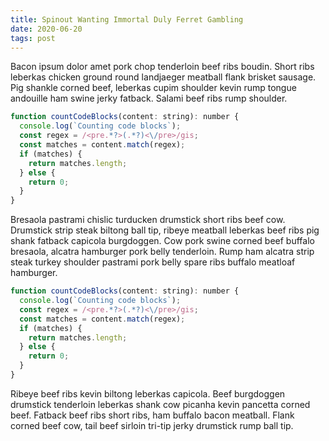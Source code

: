 ```yaml
---
title: Spinout Wanting Immortal Duly Ferret Gambling
date: 2020-06-20
tags: post
---
```


Bacon ipsum dolor amet pork chop tenderloin beef ribs boudin.  Short ribs leberkas chicken ground round landjaeger meatball flank brisket sausage.  Pig shankle corned beef, leberkas cupim shoulder kevin rump tongue andouille ham swine jerky fatback.  Salami beef ribs rump shoulder.

```js
function countCodeBlocks(content: string): number {
  console.log(`Counting code blocks`);
  const regex = /<pre.*?>(.*?)<\/pre>/gis;
  const matches = content.match(regex);
  if (matches) {
    return matches.length;
  } else {
    return 0;
  }
}
```

Bresaola pastrami chislic turducken drumstick short ribs beef cow. Drumstick strip steak biltong ball tip, ribeye meatball leberkas beef ribs pig shank fatback capicola burgdoggen. Cow pork swine corned beef buffalo bresaola, alcatra hamburger pork belly tenderloin. Rump ham alcatra strip steak turkey shoulder pastrami pork belly spare ribs buffalo meatloaf hamburger.

```js
function countCodeBlocks(content: string): number {
  console.log(`Counting code blocks`);
  const regex = /<pre.*?>(.*?)<\/pre>/gis;
  const matches = content.match(regex);
  if (matches) {
    return matches.length;
  } else {
    return 0;
  }
}
```

Ribeye beef ribs kevin biltong leberkas capicola. Beef burgdoggen drumstick tenderloin leberkas shank cow picanha kevin pancetta corned beef. Fatback beef ribs short ribs, ham buffalo bacon meatball. Flank corned beef cow, tail beef sirloin tri-tip jerky drumstick rump ball tip.
